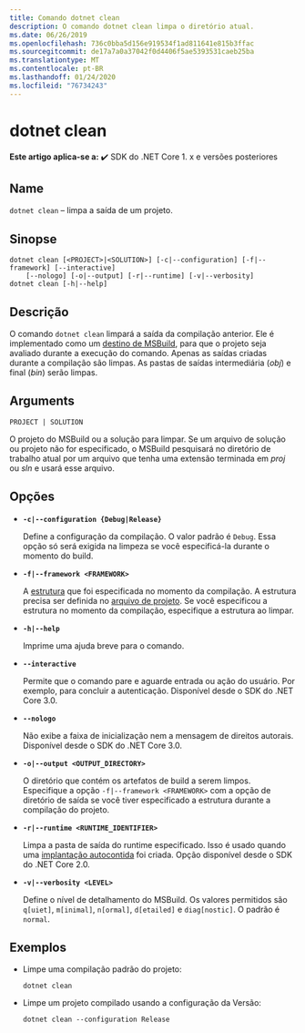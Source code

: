 ```yaml
---
title: Comando dotnet clean
description: O comando dotnet clean limpa o diretório atual.
ms.date: 06/26/2019
ms.openlocfilehash: 736c0bba5d156e919534f1ad811641e815b3ffac
ms.sourcegitcommit: de17a7a0a37042f0d4406f5ae5393531caeb25ba
ms.translationtype: MT
ms.contentlocale: pt-BR
ms.lasthandoff: 01/24/2020
ms.locfileid: "76734243"
---
```

# <a name="dotnet-clean"></a>dotnet clean

**Este artigo aplica-se a:** ✔️ SDK do .NET Core 1. x e versões posteriores

<!-- todo: uncomment when all CLI commands are reviewed
[!INCLUDE [topic-appliesto-net-core-all](../../../includes/topic-appliesto-net-core-all.md)]
-->

## <a name="name"></a>Name

`dotnet clean` – limpa a saída de um projeto.

## <a name="synopsis"></a>Sinopse

```dotnetcli
dotnet clean [<PROJECT>|<SOLUTION>] [-c|--configuration] [-f|--framework] [--interactive]
    [--nologo] [-o|--output] [-r|--runtime] [-v|--verbosity]
dotnet clean [-h|--help]
```

## <a name="description"></a>Descrição

O comando `dotnet clean` limpará a saída da compilação anterior. Ele é implementado como um [destino de MSBuild](/visualstudio/msbuild/msbuild-targets), para que o projeto seja avaliado durante a execução do comando. Apenas as saídas criadas durante a compilação são limpas. As pastas de saídas intermediária (*obj*) e final (*bin*) serão limpas.

## <a name="arguments"></a>Arguments

`PROJECT | SOLUTION`

O projeto do MSBuild ou a solução para limpar. Se um arquivo de solução ou projeto não for especificado, o MSBuild pesquisará no diretório de trabalho atual por um arquivo que tenha uma extensão terminada em *proj* ou *sln* e usará esse arquivo.

## <a name="options"></a>Opções

* **`-c|--configuration {Debug|Release}`**

  Define a configuração da compilação. O valor padrão é `Debug`. Essa opção só será exigida na limpeza se você especificá-la durante o momento do build.

* **`-f|--framework <FRAMEWORK>`**

  A [estrutura](../../standard/frameworks.md) que foi especificada no momento da compilação. A estrutura precisa ser definida no [arquivo de projeto](csproj.md). Se você especificou a estrutura no momento da compilação, especifique a estrutura ao limpar.

* **`-h|--help`**

  Imprime uma ajuda breve para o comando.

* **`--interactive`**

  Permite que o comando pare e aguarde entrada ou ação do usuário. Por exemplo, para concluir a autenticação. Disponível desde o SDK do .NET Core 3.0.

* **`--nologo`**

  Não exibe a faixa de inicialização nem a mensagem de direitos autorais. Disponível desde o SDK do .NET Core 3.0.

* **`-o|--output <OUTPUT_DIRECTORY>`**

  O diretório que contém os artefatos de build a serem limpos. Especifique a opção `-f|--framework <FRAMEWORK>` com a opção de diretório de saída se você tiver especificado a estrutura durante a compilação do projeto.

* **`-r|--runtime <RUNTIME_IDENTIFIER>`**

  Limpa a pasta de saída do runtime especificado. Isso é usado quando uma [implantação autocontida](../deploying/index.md#self-contained-deployments-scd) foi criada. Opção disponível desde o SDK do .NET Core 2.0.

* **`-v|--verbosity <LEVEL>`**

  Define o nível de detalhamento do MSBuild. Os valores permitidos são `q[uiet]`, `m[inimal]`, `n[ormal]`, `d[etailed]` e `diag[nostic]`. O padrão é `normal`.

## <a name="examples"></a>Exemplos

* Limpe uma compilação padrão do projeto:

  ```dotnetcli
  dotnet clean
  ```

* Limpe um projeto compilado usando a configuração da Versão:

  ```dotnetcli
  dotnet clean --configuration Release
  ```
